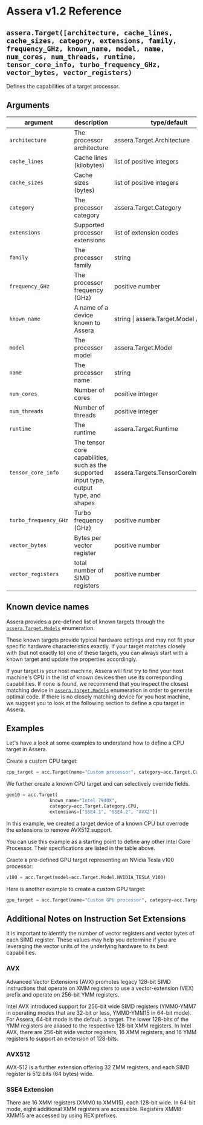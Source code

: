 [//]: # (Project: Assera)
[//]: # (Version: v1.2)

# Assera v1.2 Reference

## `assera.Target([architecture, cache_lines, cache_sizes, category, extensions, family, frequency_GHz, known_name, model, name, num_cores, num_threads, runtime, tensor_core_info, turbo_frequency_GHz, vector_bytes, vector_registers)`

Defines the capabilities of a target processor.

## Arguments

argument | description | type/default
--- | --- | ---
`architecture` | The processor architecture | assera.Target.Architecture
`cache_lines` | Cache lines (kilobytes) | list of positive integers
`cache_sizes` | Cache sizes (bytes) | list of positive integers
`category` | The processor category | assera.Target.Category
`extensions` | Supported processor extensions | list of extension codes
`family` | The processor family | string
`frequency_GHz` | The processor frequency (GHz) | positive number
`known_name` | A name of a device known to Assera | string \| assera.Target.Model / "HOST"
`model` | The processor model | assera.Target.Model
`name` | The processor name | string
`num_cores` | Number of cores | positive integer
`num_threads` | Number of threads | positive integer
`runtime` | The runtime | assera.Target.Runtime
`tensor_core_info` | The tensor core capabilities, such as the supported input type, output type, and shapes | assera.Targets.TensorCoreInformation
`turbo_frequency_GHz` | Turbo frequency (GHz) | positive number
`vector_bytes` | Bytes per vector register | positive number
`vector_registers` | total number of SIMD registers | positive number

## Known device names

Assera provides a pre-defined list of known targets through the [`assera.Target.Models`](<Model.md>) enumeration.

These known targets provide typical hardware settings and may not fit your specific hardware characteristics exactly. If your target matches closely with (but not exactly to) one of these targets, you can always start with a known target and update the properties accordingly.

If your target is your host machine, Assera will first try to find your host machine's CPU in the list of known devices then use its corresponding capabilities. If none is found, we recommend that you inspect the closest matching device in [`assera.Target.Models`](<Model.md>) enumeration in order to generate optimal code. If there is no closely matching device for you host machine, we suggest you to look at the following section to define a cpu target in Assera.

## Examples

Let's have a look at some examples to understand how to define a CPU target in Assera.

Create a custom CPU target:
```python
cpu_target = acc.Target(name="Custom processor", category=acc.Target.Category.CPU, architecture=acc.Target.Architecture.X86_64, num_cores=10)
```

We further create a known CPU target and can selectively override fields.

```python
gen10 = acc.Target(
                known_name="Intel 7940X",
                category=acc.Target.Category.CPU,
                extensions=["SSE4.1", "SSE4.2", "AVX2"])
```

In this example, we created a target device of a known CPU but overrode the
extensions to remove AVX512 support.

You can use this example as a starting point to define any other Intel Core Processor. Their specifications are listed in the table above.

Craete a pre-defined GPU target representing an NVidia Tesla v100 processor:

```python
v100 = acc.Target(model=acc.Target.Model.NVIDIA_TESLA_V100)
```

Here is another example to create a custom GPU target:

```python
gpu_target = acc.Target(name="Custom GPU processor", category=acc.Target.Category.GPU, default_block_size=16)
```

## Additional Notes on Instruction Set Extensions
It is important to identify the number of vector registers and vector bytes of each SIMD register. These values may help you determine if you are leveraging the vector units of the underlying hardware to its best capabilities.

### AVX
Advanced Vector Extensions (AVX) promotes legacy 128-bit SIMD instructions that operate on XMM registers to use a vector-extension (VEX) prefix and operate on 256-bit YMM registers.

Intel AVX introduced support for 256-bit wide SIMD registers (YMM0-YMM7 in operating modes that are 32-bit or less, YMM0-YMM15 in 64-bit mode). For Assera, 64-bit mode is the default.
a target. The lower 128-bits of the YMM registers are aliased to the respective 128-bit XMM registers.
In Intel AVX, there are 256-bit wide vector registers, 16 XMM registers, and 16 YMM registers to support an extension of 128-bits.

### AVX512
AVX-512 is a further extension offering 32 ZMM registers, and each SIMD register is 512 bits (64 bytes) wide.

### SSE4 Extension
There are 16 XMM registers (XMM0 to XMM15), each 128-bit wide. In 64-bit mode, eight additional XMM registers are accessible. Registers XMM8-XMM15 are accessed by using REX prefixes.

<div style="page-break-after: always;"></div>


